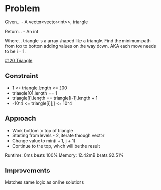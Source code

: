 
# Problem
Given...
    - A vector\<vector\<int>>, triangle

Return...
    - An int

Where...
triangle is a array shaped like a triangle. Find the minimum path from top to 
bottom adding values on the way down. AKA each move needs to be i + 1.

[\#120 Triangle](https://leetcode.com/problems/triangle/description/?envType=daily-question&envId=2025-09-25)

## Constraint
- 1 <= triangle.length <= 200
- triangle\[0].length == 1
- triangle\[i].length == triangle\[i-1].length + 1
- -10^4 <= triangle\[i]\[j] <= 10^4

## Approach
- Work bottom to top of triangle
- Starting from levels - 2, iterate through vector
- Change value to min\(i + 1, j + 1)
- Continue to the top, which will be the result

Runtime:
0ms beats 100%
Memory:
12.42mB beats 92.51%

## Improvements
Matches same logic as online solutions
